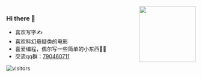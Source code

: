 <img align="right" src="https://github-readme-stats.vercel.app/api?username=smilezxlee" style="height:150px;">  

### Hi there 👋
* 喜欢写字✍️
* 喜欢科幻悬疑类的电影
* 喜爱编程，偶尔写一些简单的小东西👨‍💻‍
* 交流qq群：[790460711](https://jq.qq.com/?_wv=1027&k=vU2fKZZH)

![visitors](https://visitor-badge.glitch.me/badge?page_id=smilezxlee.smilezxlee.readme)


